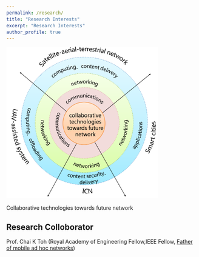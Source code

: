 ```yaml
---
permalink: /research/
title: "Research Interests"
excerpt: "Research Interests"
author_profile: true
---
```


<img src="/images/framework.png" height="400" width="400">

Collaborative technologies towards future network  

Research Colloborator 
--------
Prof. Chai K Toh (Royal Academy of Engineering Fellow,IEEE Fellow, <a href="https://www.lasprovincias.es/comunitat/empieza-disenar-carreteras-20200927121655-nt.html" target="_blank">Father of mobile ad hoc networks</a>)



